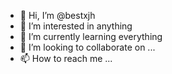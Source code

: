 - 👋 Hi, I’m @bestxjh
- 👀 I’m interested in anything
- 🌱 I’m currently learning everything
- 💞️ I’m looking to collaborate on ...
- 📫 How to reach me ...

<!---
bestxjh/bestxjh is a ✨ special ✨ repository because its `README.md` (this file) appears on your GitHub profile.
You can click the Preview link to take a look at your changes.
--->
